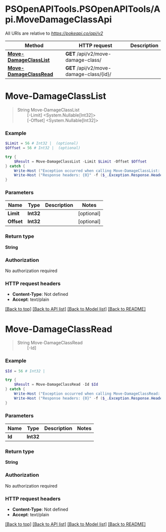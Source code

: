 # PSOpenAPITools.PSOpenAPITools/Api.MoveDamageClassApi

All URIs are relative to *https://pokeapi.co/api/v2*

Method | HTTP request | Description
------------- | ------------- | -------------
[**Move-DamageClassList**](MoveDamageClassApi.md#Move-DamageClassList) | **GET** /api/v2/move-damage-class/ | 
[**Move-DamageClassRead**](MoveDamageClassApi.md#Move-DamageClassRead) | **GET** /api/v2/move-damage-class/{id}/ | 


<a name="Move-DamageClassList"></a>
# **Move-DamageClassList**
> String Move-DamageClassList<br>
> &nbsp;&nbsp;&nbsp;&nbsp;&nbsp;&nbsp;&nbsp;&nbsp;[-Limit] <System.Nullable[Int32]><br>
> &nbsp;&nbsp;&nbsp;&nbsp;&nbsp;&nbsp;&nbsp;&nbsp;[-Offset] <System.Nullable[Int32]><br>



### Example
```powershell
$Limit = 56 # Int32 |  (optional)
$Offset = 56 # Int32 |  (optional)

try {
    $Result = Move-DamageClassList -Limit $Limit -Offset $Offset
} catch {
    Write-Host ("Exception occurred when calling Move-DamageClassList: {0}" -f ($_.ErrorDetails | ConvertFrom-Json))
    Write-Host ("Response headers: {0}" -f ($_.Exception.Response.Headers | ConvertTo-Json))
}
```

### Parameters

Name | Type | Description  | Notes
------------- | ------------- | ------------- | -------------
 **Limit** | **Int32**|  | [optional] 
 **Offset** | **Int32**|  | [optional] 

### Return type

**String**

### Authorization

No authorization required

### HTTP request headers

 - **Content-Type**: Not defined
 - **Accept**: text/plain

[[Back to top]](#) [[Back to API list]](../README.md#documentation-for-api-endpoints) [[Back to Model list]](../README.md#documentation-for-models) [[Back to README]](../README.md)

<a name="Move-DamageClassRead"></a>
# **Move-DamageClassRead**
> String Move-DamageClassRead<br>
> &nbsp;&nbsp;&nbsp;&nbsp;&nbsp;&nbsp;&nbsp;&nbsp;[-Id] <Int32><br>



### Example
```powershell
$Id = 56 # Int32 | 

try {
    $Result = Move-DamageClassRead -Id $Id
} catch {
    Write-Host ("Exception occurred when calling Move-DamageClassRead: {0}" -f ($_.ErrorDetails | ConvertFrom-Json))
    Write-Host ("Response headers: {0}" -f ($_.Exception.Response.Headers | ConvertTo-Json))
}
```

### Parameters

Name | Type | Description  | Notes
------------- | ------------- | ------------- | -------------
 **Id** | **Int32**|  | 

### Return type

**String**

### Authorization

No authorization required

### HTTP request headers

 - **Content-Type**: Not defined
 - **Accept**: text/plain

[[Back to top]](#) [[Back to API list]](../README.md#documentation-for-api-endpoints) [[Back to Model list]](../README.md#documentation-for-models) [[Back to README]](../README.md)

